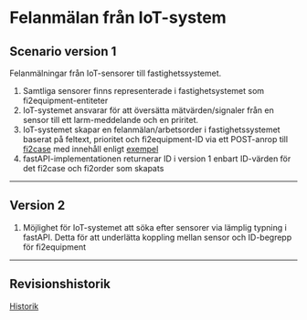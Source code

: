 # Felanmälan från IoT-system

## Scenario version 1
Felanmälningar från IoT-sensorer till fastighetssystemet.

1. Samtliga sensorer finns representerade i fastighetsystemet som fi2equipment-entiteter
1. IoT-systemet ansvarar för att översätta mätvärden/signaler från en sensor till ett larm-meddelande och en priritet.
1. IoT-systemet skapar en felanmälan/arbetsorder i fastighetssystemet baserat på feltext, prioritet och fi2equipment-ID via ett POST-anrop till [fi2case](http://www.fastapi.se/apidocprop/v1_WP/ApiDatamodel/fi2case) med innehåll enligt [exempel](https://github.com/FAST2/iot-case-xml/blob/master/fi2case_POST.xml)
1. fastAPI-implementationen returnerar ID i version 1 enbart ID-värden för det fi2case och fi2order som skapats

----
## Version 2
1. Möjlighet för IoT-systemet att söka efter sensorer via lämplig typning i fastAPI. Detta för att underlätta koppling mellan sensor och ID-begrepp för fi2equipment

----
## Revisionshistorik
[Historik](https://github.com/FAST2/iot-case-xml/commits/master)
